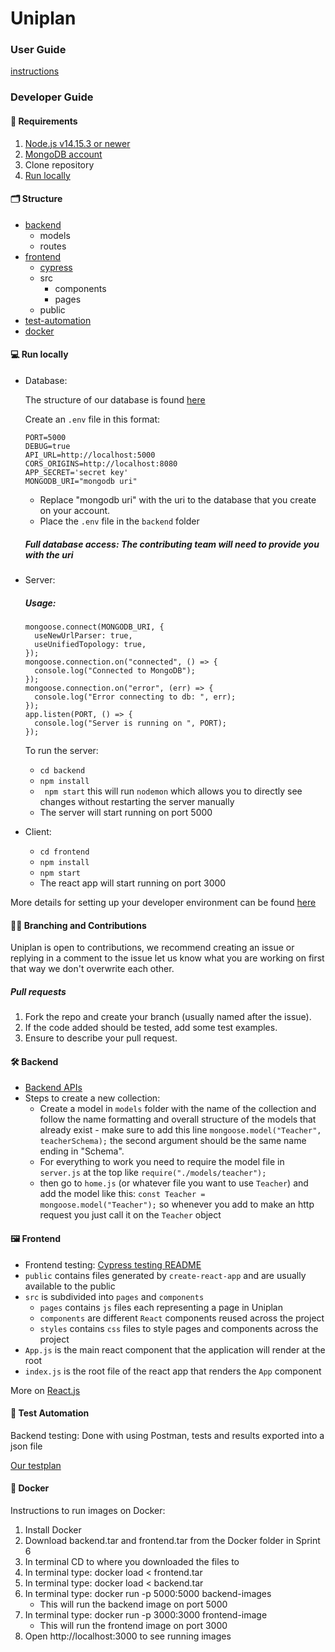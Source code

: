 # Uniplan

### User Guide

<a href="https://docs.google.com/document/d/1aJ_RK6QkcDIHBQYMIbAp1Q9q2KC5b4_d8xWGZF0OiU8/edit?usp=sharing"  target="_blank">instructions</a>

### Developer Guide

#### 👾 Requirements

1. <a href="https://nodejs.org/en/"  target="_blank">Node.js v14.15.3 or newer </a>
2. <a href="https://account.mongodb.com/account/login"  target="_blank">MongoDB account</a>
3. Clone repository 
4. [Run locally](#-run-locally)

#### 🗂 Structure

- [backend](#-backend)
  - models
  - routes 
- [frontend](#-frontend)
  - [cypress](frontend/cypress/README.md)
  - src
    - components
    - pages
  - public
- [test-automation](#-test-automation)
- [docker](#-docker)

#### 💻 Run locally

- Database:

  The structure of our database is found <a href="https://docs.google.com/document/d/1UzjPNOmVDPNzSXKqMaZ80MPLGmhRFLFr6GXK5MddRLU/edit?usp=sharing"  target="_blank">here</a>
  
  Create an ``.env`` file in this format:
  ``` 
  PORT=5000
  DEBUG=true
  API_URL=http://localhost:5000
  CORS_ORIGINS=http://localhost:8080
  APP_SECRET='secret key'
  MONGODB_URI="mongodb uri"

  ```
  - Replace "mongodb uri" with the uri to the database that you create on your account.
  - Place the ``.env`` file in the ``backend`` folder

  ##### Full database access: The contributing team will need to provide you with the uri

- Server:
  ##### Usage:
  ```
  mongoose.connect(MONGODB_URI, {
    useNewUrlParser: true,
    useUnifiedTopology: true,
  });
  mongoose.connection.on("connected", () => {
    console.log("Connected to MongoDB");
  });
  mongoose.connection.on("error", (err) => {
    console.log("Error connecting to db: ", err);
  });
  app.listen(PORT, () => {
    console.log("Server is running on ", PORT);
  });
  ```
  To run the server:
  - ``cd backend``
  - ``npm install`` 
  - `` npm start`` this will run ``nodemon`` which allows you to directly see changes without restarting the server manually 
  - The server will start running on port 5000

- Client:
   - ``cd frontend``
   - ``npm install`` 
   - ``npm start`` 
   - The react app will start running on port 3000

More details for setting up your developer environment can be found <a href="https://docs.google.com/document/d/1nB0lRI0E6x9cO13FxYdyd5gTg8Ya10P7GRPWN3HU_2k/edit?usp=sharing"  target="_blank">here</a>

#### 👩‍💻 Branching and Contributions

Uniplan is open to contributions, we recommend creating an issue or replying in a comment to the issue let us know what you are working on first that way we don't overwrite each other.

##### Pull requests
1. Fork the repo and create your branch (usually named after the issue).
2. If the code added should be tested, add some test examples.
3. Ensure to describe your pull request.


#### 🛠 Backend
  - <a href="https://docs.google.com/document/d/1UwwsonkqD68Jg1awcimWrtvlqRNyD1CB2H6F86l-eds/edit?usp=sharing"  target="_blank">Backend APIs</a>
  - Steps to create a new collection: 
    - Create a model in ``models`` folder with the name of the collection and follow the name formatting and overall structure of the models that already exist - make sure to add this line ``mongoose.model("Teacher", teacherSchema);`` the second argument should be the same name ending in "Schema".
    - For everything to work you need to require the model file in ``server.js`` at the top like ``require("./models/teacher");``
    - then go to ``home.js`` (or whatever file you want to use ``Teacher``) and add the model like this: ``const Teacher = mongoose.model("Teacher");`` so whenever you add to make an http request you just call it on the ``Teacher`` object

#### 🖼 Frontend

  - Frontend testing: [Cypress testing README](frontend/cypress/README.md)
  - ``public`` contains files generated by ``create-react-app`` and are usually available to the public
  - ``src`` is subdivided into ``pages`` and ``components``
    - ``pages`` contains ``js`` files each representing a page in Uniplan
    - ``components`` are different ``React`` components reused across the project
    - ``styles`` contains ``css`` files to style pages and components across the project
  - `App.js` is the main react component that the application will render at the root
  - ``index.js`` is the root file of the react app that renders the `App` component 

More on <a href="https://reactjs.org">React.js</a>

#### 🚗 Test Automation

Backend testing: Done with using Postman, tests and results exported into a json file

<a href="https://docs.google.com/document/d/1kOiGYqF64Q1FonaBKAe9zZcTp9LdUACW9IjhNbEecF0/edit?usp=sharing">Our testplan</a>

#### 🐳 Docker
Instructions to run images on Docker:
1. Install Docker
2. Download backend.tar and frontend.tar from the Docker folder in Sprint 6
3. In terminal CD to where you downloaded the files to
4. In terminal type: docker load < frontend.tar
5. In terminal type: docker load < backend.tar 
6. In terminal type: docker run -p 5000:5000 backend-images
      - This will run the backend image on port 5000
7. In terminal type: docker run -p 3000:3000 frontend-image
      - This will run the frontend image on port 3000
8. Open http://localhost:3000 to see running images


